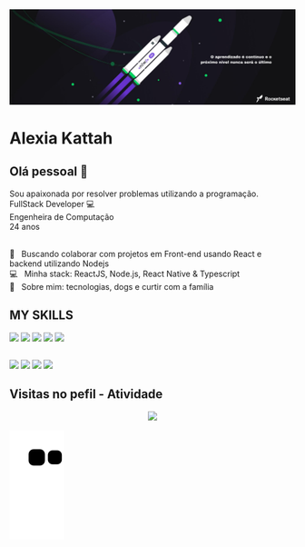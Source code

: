 <img width="auto" src="https://github.com/alexiakattah/alexiakattah/blob/master/banner.png">


# Alexia Kattah

## Olá pessoal 👋
Sou apaixonada por resolver problemas utilizando a programação.
<br />
FullStack Developer :computer:
<br />
Engenheira de Computação
<br />
24 anos

 <br/> :purple_heart: &nbsp; Buscando colaborar com projetos em Front-end usando React e backend utilizando Nodejs
 <br/> :computer: &nbsp; Minha stack: ReactJS, Node.js, React Native & Typescript
 <br/> 💬  &nbsp; Sobre mim: tecnologias, dogs e curtir com a família

  
## MY SKILLS
 
<div>
<img width="30px" src="https://cdn.jsdelivr.net/gh/devicons/devicon/icons/typescript/typescript-original.svg" />
<img width="30px" src="https://cdn.jsdelivr.net/gh/devicons/devicon/icons/javascript/javascript-original.svg" />
<img width="30px" src="https://cdn.jsdelivr.net/gh/devicons/devicon/icons/nodejs/nodejs-original.svg" />
<img width="30px" src="https://cdn.jsdelivr.net/gh/devicons/devicon/icons/react/react-original.svg" />
<img width="30px" src="https://cdn.jsdelivr.net/gh/devicons/devicon/icons/docker/docker-original.svg" />
 
</div>
 
##

<div>
 <a href="https://api.whatsapp.com/send?phone=5537999059194&text=Ol%C3%A1!"><img src="https://img.shields.io/badge/WhatsApp-25D366?style=for-the-badge&logo=whatsapp&logoColor=white" /></a>
 <a href="https://www.instagram.com/alexiakattah"><img src="https://img.shields.io/badge/Instagram-E4405F?style=for-the-badge&logo=instagram&logoColor=white" /></a>
 <a href="alexiakattah@gmail.com"><img src="https://img.shields.io/badge/Gmail-D14836?style=for-the-badge&logo=gmail&logoColor=white" /></a>
 <a href="https://www.linkedin.com/in/alexiakattah/"><img src="https://img.shields.io/badge/LinkedIn-0077B5?style=for-the-badge&logo=linkedin&logoColor=white" /></a>
</div>

## Visitas no pefil - Atividade

<!-- visitors count  -->

<p align="center" >   
  <img src="https://profile-counter.glitch.me/alexiakattah/count.svg" />  
</p>

<!-- github workflow  -->

 ![github contribution grid snake animation](https://raw.githubusercontent.com/alexiakattah/alexiakattah/output/github-contribution-grid-snake.svg)
